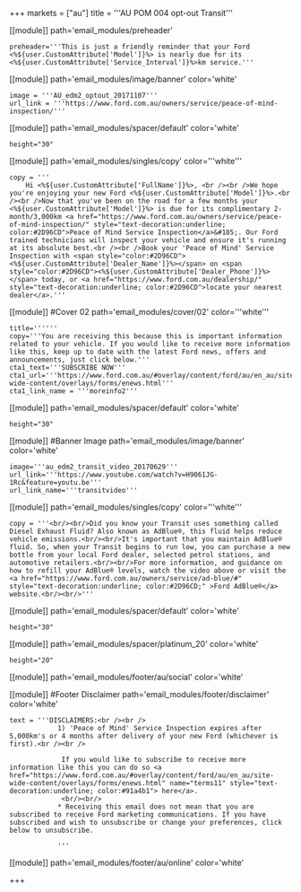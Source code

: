 +++
markets = ["au"]
title = '''AU POM 004 opt-out Transit'''

[[module]]
path='email_modules/preheader'

	preheader='''This is just a friendly reminder that your Ford <%${user.CustomAttribute['Model']}%> is nearly due for its <%${user.CustomAttribute['Service_Interval']}%>km service.'''


[[module]]
path='email_modules/image/banner'
color='white'

	image = '''AU_edm2_optout_20171107'''
	url_link = '''https://www.ford.com.au/owners/service/peace-of-mind-inspection/'''

[[module]]
path='email_modules/spacer/default'
color='white'

	height="30"

[[module]]
path='email_modules/singles/copy'
color='''white'''

	copy = '''
		Hi <%${user.CustomAttribute['FullName']}%>, <br /><br />We hope you're enjoying your new Ford <%${user.CustomAttribute['Model']}%>.<br /><br />Now that you've been on the road for a few months your <%${user.CustomAttribute['Model']}%> is due for its complimentary 2-month/3,000km <a href="https://www.ford.com.au/owners/service/peace-of-mind-inspection/" style="text-decoration:underline; color:#2D96CD">Peace of Mind Service Inspection</a>&#185;. Our Ford trained technicians will inspect your vehicle and ensure it's running at its absolute best.<br /><br />Book your 'Peace of Mind' Service Inspection with <span style="color:#2D96CD"><%${user.CustomAttribute['Dealer_Name']}%></span> on <span style="color:#2D96CD"><%${user.CustomAttribute['Dealer_Phone']}%></span> today, or <a href="https://www.ford.com.au/dealership/" style="text-decoration:underline; color:#2D96CD">locate your nearest dealer</a>.'''

    
[[module]] #Cover 02
path='email_modules/cover/02'
color='''white'''

	title=''''''
	copy='''You are receiving this because this is important information related to your vehicle. If you would like to receive more information like this, keep up to date with the latest Ford news, offers and announcements, just click below.'''
	cta1_text='''SUBSCRIBE NOW'''
	cta1_url='''https://www.ford.com.au/#overlay/content/ford/au/en_au/site-wide-content/overlays/forms/enews.html'''
	cta1_link_name = '''moreinfo2'''
    
    
[[module]]
path='email_modules/spacer/default'
color='white'

	height="30"

[[module]] #Banner Image
path='email_modules/image/banner'
color='white'

	image='''au_edm2_transit_video_20170629'''
	url_link='''https://www.youtube.com/watch?v=H9061JG-1Rc&feature=youtu.be'''
	url_link_name='''transitvideo'''
    
[[module]]
path='email_modules/singles/copy'
color='''white'''

	copy = '''<br/><br/>Did you know your Transit uses something called Diesel Exhaust Fluid? Also known as AdBlue®, this fluid helps reduce vehicle emissions.<br/><br/>It's important that you maintain AdBlue® fluid. So, when your Transit begins to run low, you can purchase a new bottle from your local Ford dealer, selected petrol stations, and automotive retailers.<br/><br/>For more information, and guidance on how to refill your AdBlue® levels, watch the video above or visit the <a href="https://www.ford.com.au/owners/service/ad-blue/#" style="text-decoration:underline; color:#2D96CD;" >Ford AdBlue®</a> website.<br/><br/>'''  
    
[[module]]
path='email_modules/spacer/default'
color='white'

	height="30"

[[module]]
path='email_modules/spacer/platinum_20'
color='white'

	height="20"


[[module]]
path='email_modules/footer/au/social'
color='white'

[[module]] #Footer Disclaimer 
path='email_modules/footer/disclaimer'
color='white'

	text = '''DISCLAIMERS:<br /><br />
                1) 'Peace of Mind' Service Inspection expires after 5,000km's or 4 months after delivery of your new Ford (whichever is first).<br /><br />
                
                 If you would like to subscribe to receive more information like this you can do so <a href="https://www.ford.com.au/#overlay/content/ford/au/en_au/site-wide-content/overlays/forms/enews.html" name="terms11" style="text-decoration:underline; color:#91a4b1"> here</a>.
                 <br/><br/>
                * Receiving this email does not mean that you are subscribed to receive Ford marketing communications. If you have subscribed and wish to unsubscribe or change your preferences, click below to unsubscribe.
             
                '''



[[module]]
path='email_modules/footer/au/online'
color='white'

+++